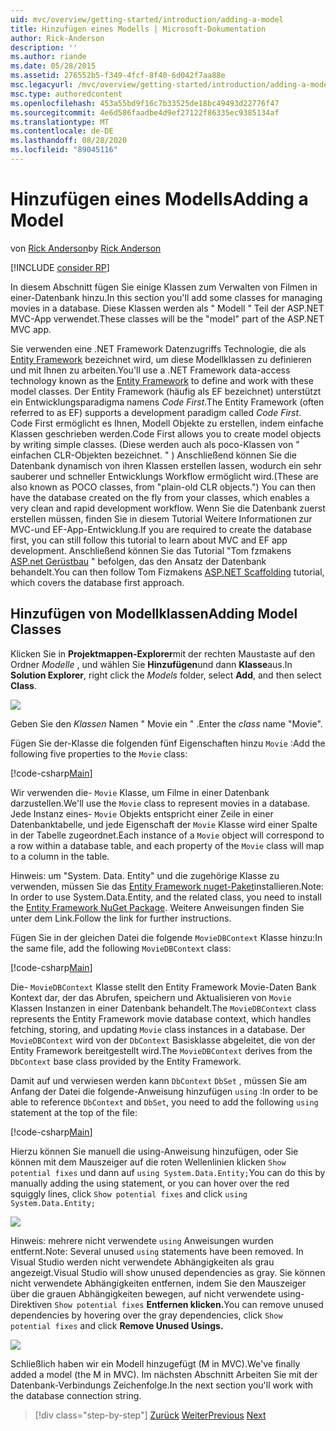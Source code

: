 ```yaml
---
uid: mvc/overview/getting-started/introduction/adding-a-model
title: Hinzufügen eines Modells | Microsoft-Dokumentation
author: Rick-Anderson
description: ''
ms.author: riande
ms.date: 05/28/2015
ms.assetid: 276552b5-f349-4fcf-8f40-6d042f7aa88e
msc.legacyurl: /mvc/overview/getting-started/introduction/adding-a-model
msc.type: authoredcontent
ms.openlocfilehash: 453a55bd9f16c7b33525de18bc49493d22776f47
ms.sourcegitcommit: 4e6d586faadbe4d9ef27122f86335ec9385134af
ms.translationtype: MT
ms.contentlocale: de-DE
ms.lasthandoff: 08/28/2020
ms.locfileid: "89045116"
---
```

# <a name="adding-a-model"></a><span data-ttu-id="2602c-102">Hinzufügen eines Modells</span><span class="sxs-lookup"><span data-stu-id="2602c-102">Adding a Model</span></span>

<span data-ttu-id="2602c-103">von [Rick Anderson](https://twitter.com/RickAndMSFT)</span><span class="sxs-lookup"><span data-stu-id="2602c-103">by [Rick Anderson](https://twitter.com/RickAndMSFT)</span></span>

[!INCLUDE [consider RP](~/includes/razor.md)]

<span data-ttu-id="2602c-104">In diesem Abschnitt fügen Sie einige Klassen zum Verwalten von Filmen in einer-Datenbank hinzu.</span><span class="sxs-lookup"><span data-stu-id="2602c-104">In this section you'll add some classes for managing movies in a database.</span></span> <span data-ttu-id="2602c-105">Diese Klassen werden als &quot; Modell &quot; Teil der ASP.NET MVC-App verwendet.</span><span class="sxs-lookup"><span data-stu-id="2602c-105">These classes will be the &quot;model&quot; part of the ASP.NET MVC app.</span></span>

<span data-ttu-id="2602c-106">Sie verwenden eine .NET Framework Datenzugriffs Technologie, die als [Entity Framework](https://docs.microsoft.com/ef/) bezeichnet wird, um diese Modellklassen zu definieren und mit Ihnen zu arbeiten.</span><span class="sxs-lookup"><span data-stu-id="2602c-106">You'll use a .NET Framework data-access technology known as the [Entity Framework](https://docs.microsoft.com/ef/) to define and work with these model classes.</span></span> <span data-ttu-id="2602c-107">Der Entity Framework (häufig als EF bezeichnet) unterstützt ein Entwicklungsparadigma namens *Code First*.</span><span class="sxs-lookup"><span data-stu-id="2602c-107">The Entity Framework (often referred to as EF) supports a development paradigm called *Code First*.</span></span> <span data-ttu-id="2602c-108">Code First ermöglicht es Ihnen, Modell Objekte zu erstellen, indem einfache Klassen geschrieben werden.</span><span class="sxs-lookup"><span data-stu-id="2602c-108">Code First allows you to create model objects by writing simple classes.</span></span> <span data-ttu-id="2602c-109">(Diese werden auch als poco-Klassen von &quot; einfachen CLR-Objekten bezeichnet. &quot; ) Anschließend können Sie die Datenbank dynamisch von ihren Klassen erstellen lassen, wodurch ein sehr sauberer und schneller Entwicklungs Workflow ermöglicht wird.</span><span class="sxs-lookup"><span data-stu-id="2602c-109">(These are also known as POCO classes, from &quot;plain-old CLR objects.&quot;) You can then have the database created on the fly from your classes, which enables a very clean and rapid development workflow.</span></span> <span data-ttu-id="2602c-110">Wenn Sie die Datenbank zuerst erstellen müssen, finden Sie in diesem Tutorial Weitere Informationen zur MVC-und EF-App-Entwicklung.</span><span class="sxs-lookup"><span data-stu-id="2602c-110">If you are required to create the database first, you can still follow this tutorial to learn about MVC and EF app development.</span></span> <span data-ttu-id="2602c-111">Anschließend können Sie das Tutorial "Tom fzmakens [ASP.net Gerüstbau](xref:visual-studio/overview/2013/aspnet-scaffolding-overview) " befolgen, das den Ansatz der Datenbank behandelt.</span><span class="sxs-lookup"><span data-stu-id="2602c-111">You can then follow Tom Fizmakens [ASP.NET Scaffolding](xref:visual-studio/overview/2013/aspnet-scaffolding-overview) tutorial, which covers the database first approach.</span></span>

## <a name="adding-model-classes"></a><span data-ttu-id="2602c-112">Hinzufügen von Modellklassen</span><span class="sxs-lookup"><span data-stu-id="2602c-112">Adding Model Classes</span></span>

<span data-ttu-id="2602c-113">Klicken Sie in **Projektmappen-Explorer**mit der rechten Maustaste auf den Ordner *Modelle* , und wählen Sie **Hinzufügen**und dann **Klasse**aus.</span><span class="sxs-lookup"><span data-stu-id="2602c-113">In **Solution Explorer**, right click the *Models* folder, select **Add**, and then select **Class**.</span></span>

![](adding-a-model/_static/image1.png)

<span data-ttu-id="2602c-114">Geben Sie den *Klassen* Namen &quot; Movie ein &quot; .</span><span class="sxs-lookup"><span data-stu-id="2602c-114">Enter the *class* name &quot;Movie&quot;.</span></span>

<span data-ttu-id="2602c-115">Fügen Sie der-Klasse die folgenden fünf Eigenschaften hinzu `Movie` :</span><span class="sxs-lookup"><span data-stu-id="2602c-115">Add the following five properties to the `Movie` class:</span></span>

[!code-csharp[Main](adding-a-model/samples/sample1.cs)]

<span data-ttu-id="2602c-116">Wir verwenden die- `Movie` Klasse, um Filme in einer Datenbank darzustellen.</span><span class="sxs-lookup"><span data-stu-id="2602c-116">We'll use the `Movie` class to represent movies in a database.</span></span> <span data-ttu-id="2602c-117">Jede Instanz eines- `Movie` Objekts entspricht einer Zeile in einer Datenbanktabelle, und jede Eigenschaft der `Movie` Klasse wird einer Spalte in der Tabelle zugeordnet.</span><span class="sxs-lookup"><span data-stu-id="2602c-117">Each instance of a `Movie` object will correspond to a row within a database table, and each property of the `Movie` class will map to a column in the table.</span></span>

<span data-ttu-id="2602c-118">Hinweis: um "System. Data. Entity" und die zugehörige Klasse zu verwenden, müssen Sie das [Entity Framework nuget-Paket](https://www.nuget.org/packages/EntityFramework/)installieren.</span><span class="sxs-lookup"><span data-stu-id="2602c-118">Note: In order to use System.Data.Entity, and the related class, you need to install the [Entity Framework NuGet Package](https://www.nuget.org/packages/EntityFramework/).</span></span> <span data-ttu-id="2602c-119">Weitere Anweisungen finden Sie unter dem Link.</span><span class="sxs-lookup"><span data-stu-id="2602c-119">Follow the link for further instructions.</span></span>

<span data-ttu-id="2602c-120">Fügen Sie in der gleichen Datei die folgende `MovieDBContext` Klasse hinzu:</span><span class="sxs-lookup"><span data-stu-id="2602c-120">In the same file, add the following `MovieDBContext` class:</span></span>

[!code-csharp[Main](adding-a-model/samples/sample2.cs?highlight=2,15-18)]

<span data-ttu-id="2602c-121">Die- `MovieDBContext` Klasse stellt den Entity Framework Movie-Daten Bank Kontext dar, der das Abrufen, speichern und Aktualisieren von `Movie` Klassen Instanzen in einer Datenbank behandelt.</span><span class="sxs-lookup"><span data-stu-id="2602c-121">The `MovieDBContext` class represents the Entity Framework movie database context, which handles fetching, storing, and updating `Movie` class instances in a database.</span></span> <span data-ttu-id="2602c-122">Der `MovieDBContext` wird von der `DbContext` Basisklasse abgeleitet, die von der Entity Framework bereitgestellt wird.</span><span class="sxs-lookup"><span data-stu-id="2602c-122">The `MovieDBContext` derives from the `DbContext` base class provided by the Entity Framework.</span></span>

<span data-ttu-id="2602c-123">Damit auf und verwiesen werden kann `DbContext` `DbSet` , müssen Sie am Anfang der Datei die folgende-Anweisung hinzufügen `using` :</span><span class="sxs-lookup"><span data-stu-id="2602c-123">In order to be able to reference `DbContext` and `DbSet`, you need to add the following `using` statement at the top of the file:</span></span>

[!code-csharp[Main](adding-a-model/samples/sample3.cs)]

<span data-ttu-id="2602c-124">Hierzu können Sie manuell die using-Anweisung hinzufügen, oder Sie können mit dem Mauszeiger auf die roten Wellenlinien klicken `Show potential fixes` und dann auf `using System.Data.Entity;`</span><span class="sxs-lookup"><span data-stu-id="2602c-124">You can do this by manually adding the using statement, or you can hover over the red squiggly lines, click `Show potential fixes` and click `using System.Data.Entity;`</span></span>

![](adding-a-model/_static/image2.png)

<span data-ttu-id="2602c-125">Hinweis: mehrere nicht verwendete `using` Anweisungen wurden entfernt.</span><span class="sxs-lookup"><span data-stu-id="2602c-125">Note: Several unused `using` statements have been removed.</span></span> <span data-ttu-id="2602c-126">In Visual Studio werden nicht verwendete Abhängigkeiten als grau angezeigt.</span><span class="sxs-lookup"><span data-stu-id="2602c-126">Visual Studio will show unused dependencies as gray.</span></span> <span data-ttu-id="2602c-127">Sie können nicht verwendete Abhängigkeiten entfernen, indem Sie den Mauszeiger über die grauen Abhängigkeiten bewegen, auf nicht verwendete using-Direktiven `Show potential fixes` **Entfernen klicken.**</span><span class="sxs-lookup"><span data-stu-id="2602c-127">You can remove unused dependencies by hovering over the gray dependencies, click `Show potential fixes` and click **Remove Unused Usings.**</span></span>

![](adding-a-model/_static/image3.png)

<span data-ttu-id="2602c-128">Schließlich haben wir ein Modell hinzugefügt (M in MVC).</span><span class="sxs-lookup"><span data-stu-id="2602c-128">We've finally added a model (the M in MVC).</span></span> <span data-ttu-id="2602c-129">Im nächsten Abschnitt Arbeiten Sie mit der Datenbank-Verbindungs Zeichenfolge.</span><span class="sxs-lookup"><span data-stu-id="2602c-129">In the next section you'll work with the database connection string.</span></span>

> [!div class="step-by-step"]
> <span data-ttu-id="2602c-130">[Zurück](adding-a-view.md)
> [Weiter](creating-a-connection-string.md)</span><span class="sxs-lookup"><span data-stu-id="2602c-130">[Previous](adding-a-view.md)
[Next](creating-a-connection-string.md)</span></span>
